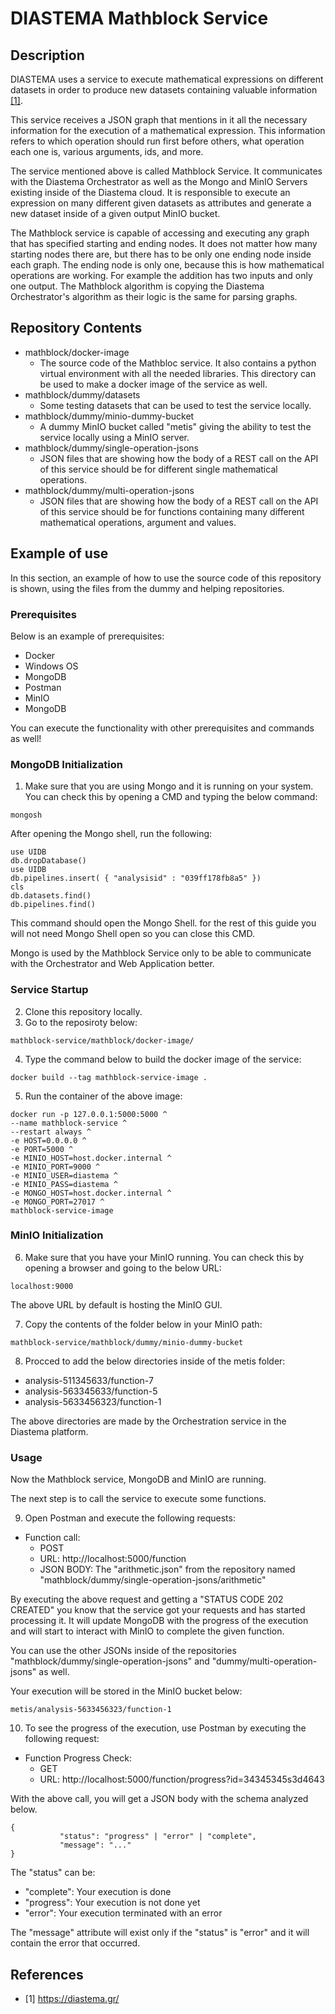 # DIASTEMA Mathblock Service

## Description
DIASTEMA uses a service to execute mathematical expressions on different datasets in order to produce new datasets containing valuable information [[1]](https://github.com/DIASTEMA-UPRC/mathblock-service/blob/main/README.md#references).

This service receives a JSON graph that mentions in it all the necessary information for the execution of a mathematical expression. This information refers to which operation should run first before others, what operation each one is, various arguments, ids, and more.

The service mentioned above is called Mathblock Service. It communicates with the Diastema Orchestrator as well as the Mongo and MinIO Servers existing inside of the Diastema cloud. It is responsible to execute an expression on many different given datasets as attributes and generate a new dataset inside of a given output MinIO bucket.

The Mathblock service is capable of accessing and executing any graph that has specified starting and ending nodes. It does not matter how many starting nodes there are, but there has to be only one ending node inside each graph. The ending node is only one, because this is how mathematical operations are working. For example the addition has two inputs and only one output. The Mathblock algorithm is copying the Diastema Orchestrator's algorithm as their logic is the same for parsing graphs.

## Repository Contents

- mathblock/docker-image
  - The source code of the Mathbloc service. It also contains a python virtual environment with all the needed libraries. This directory can be used to make a docker image of the service as well.
- mathblock/dummy/datasets
  - Some testing datasets that can be used to test the service locally.
- mathblock/dummy/minio-dummy-bucket
  - A dummy MinIO bucket called "metis" giving the ability to test the service locally using a MinIO server.
- mathblock/dummy/single-operation-jsons
  - JSON files that are showing how the body of a REST call on the API of this service should be for different single mathematical operations.
- mathblock/dummy/multi-operation-jsons
  - JSON files that are showing how the body of a REST call on the API of this service should be for functions containing many different mathematical operations, argument and values.

## Example of use
In this section, an example of how to use the source code of this repository is shown, using the files from the dummy and helping repositories.

### Prerequisites
Below is an example of prerequisites:
- Docker
- Windows OS
- MongoDB
- Postman
- MinIO
- MongoDB

You can execute the functionality with other prerequisites and commands as well!

### MongoDB Initialization
1. Make sure that you are using Mongo and it is running on your system. You can check this by opening a CMD and typing the below command:
```
mongosh
```
After opening the Mongo shell, run the following:
```
use UIDB
db.dropDatabase()
use UIDB
db.pipelines.insert( { "analysisid" : "039ff178fb8a5" })
cls
db.datasets.find()
db.pipelines.find()

```

This command should open the Mongo Shell. for the rest of this guide you will not need Mongo Shell open so you can close this CMD.

Mongo is used by the Mathblock Service only to be able to communicate with the Orchestrator and Web Application better.

### Service Startup
2. Clone this repository locally.
3. Go to the reposiroty below:
```
mathblock-service/mathblock/docker-image/
```
4. Type the command below to build the docker image of the service:
```
docker build --tag mathblock-service-image .
```
5. Run the container of the above image:
```
docker run -p 127.0.0.1:5000:5000 ^
--name mathblock-service ^
--restart always ^
-e HOST=0.0.0.0 ^
-e PORT=5000 ^
-e MINIO_HOST=host.docker.internal ^
-e MINIO_PORT=9000 ^
-e MINIO_USER=diastema ^
-e MINIO_PASS=diastema ^
-e MONGO_HOST=host.docker.internal ^
-e MONGO_PORT=27017 ^
mathblock-service-image
```

### MinIO Initialization
6. Make sure that you have your MinIO running. You can check this by opening a browser and going to the below URL:
```
localhost:9000
```
The above URL by default is hosting the MinIO GUI.

7. Copy the contents of the folder below in your MinIO path:
```
mathblock-service/mathblock/dummy/minio-dummy-bucket
```

8. Procced to add the below directories inside of the metis folder:
- analysis-511345633/function-7
- analysis-563345633/function-5
- analysis-5633456323/function-1

The above directories are made by the Orchestration service in the Diastema platform.

### Usage
Now the Mathblock service, MongoDB and MinIO are running.

The next step is to call the service to execute some functions.

9. Open Postman and execute the following requests:
- Function call:
   - POST
   - URL: http://localhost:5000/function
   - JSON BODY: The "arithmetic.json" from the repository named "mathblock/dummy/single-operation-jsons/arithmetic"

By executing the above request and getting a "STATUS CODE 202 CREATED" you know that the service got your requests and has started processing it. It will update MongoDB with the progress of the execution and will start to interact with MinIO to complete the given function.

You can use the other JSONs inside of the repositories "mathblock/dummy/single-operation-jsons" and "dummy/multi-operation-jsons" as well.

Your execution will be stored in the MinIO bucket below:
```
metis/analysis-5633456323/function-1
```

10. To see the progress of the execution, use Postman by executing the following request:
- Function Progress Check:
   - GET
   - URL: http://localhost:5000/function/progress?id=34345345s3d4643

With the above call, you will get a JSON body with the schema analyzed below.
```
{
           "status": "progress" | "error" | "complete",
           "message": "..."
}
```

The "status" can be:
- "complete": Your execution is done
- "progress": Your execution is not done yet
- "error": Your execution terminated with an error

The "message" attribute will exist only if the "status" is "error" and it will contain the error that occurred.

## References
- [1] https://diastema.gr/
